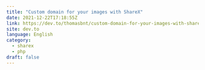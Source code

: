 ```yaml
---
title: "Custom domain for your images with ShareX"
date: 2021-12-22T17:18:55Z
link: https://dev.to/thomasbnt/custom-domain-for-your-images-with-sharex-3bmi?utm_medium=RSS&utm_source=news.12bit.vn
site: dev.to
language: English
category:
  - sharex
  - php
draft: false
---
```

